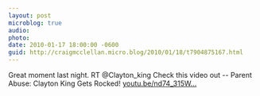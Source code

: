 ```yaml
---
layout: post
microblog: true
audio: 
photo: 
date: 2010-01-17 18:00:00 -0600
guid: http://craigmcclellan.micro.blog/2010/01/18/t7904875167.html
---
```

Great moment last night. RT @Clayton_king Check this video out -- Parent Abuse: Clayton King Gets Rocked! [youtu.be/nd74_315W...](http://youtu.be/nd74_315WF8)
